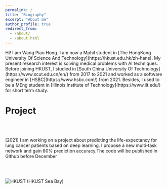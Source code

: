 ```yaml
---
permalink: /
title: "Biography"
excerpt: "About me"
author_profile: true
redirect_from: 
  - /about/
  - /about.html
---
```


<p style="text-align:justify:">Hi! I am Wang Piao Hong.
I am now a Mphil student in [The HongKong University Of Science And Technology](https://hkust.edu.hk/zh-hans). My present research interest is solving medical problems with AI techniques.
Before joining HKUST, I studied in [South China University Of Technology](https://www.scut.edu.cn/en/) from 2017 to 2021 and worked as a software engineer in [HSBC](https://www.hsbc.com/) from 2021.
Besides, I used to be a MEng student in [Illinois Institute of Technology](https://www.iit.edu/) for short term study.</p>

# Project
<br />
<br />
<p style="text-align:justify:">[2021] I am working on a project about predicting the life-expectancy for lung cancer patients based on deep learning. I propose a new multi-task network and gain 80% prediction accuracy.The code will be published in Github before December </p>

<br />
<br />

![HKUST](https://s3.bmp.ovh/imgs/2021/10/cc85a5d970d1609c.jpg)
(HKUST Sea Bay)

